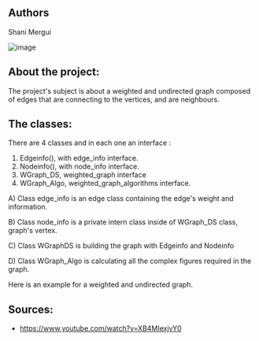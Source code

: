 


## Authors

Shani Mergui


![image](https://ucarecdn.com/a67cb888-aa0c-424b-8c7f-847e38dd5691/)


## About the project:

The project's subject is about a weighted and undirected graph composed of edges that are connecting to the vertices, and are neighbours.

## The classes:

There are 4 classes and in each one an interface : 
1) Edgeinfo(), with edge_info interface.
2) Nodeinfo(), with node_info interface.
3) WGraph_DS, weighted_graph interface 
4) WGraph_Algo, weighted_graph_algorithms interface.



A) Class edge_info is an edge class containing the edge's weight and information.

B) Class node_info is a private intern class inside of WGraph_DS class, graph's vertex.

C) Class WGraphDS is building the graph with Edgeinfo and Nodeinfo 

D) Class WGraph_Algo is calculating all the complex figures required in the graph.

Here is an example for a weighted and undirected graph.
## Sources:

* https://www.youtube.com/watch?v=XB4MIexjvY0

